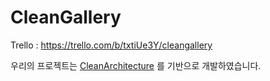 # CleanGallery
Trello : https://trello.com/b/txtiUe3Y/cleangallery

우리의  프로젝트는 [CleanArchitecture][cleancode] 를 기반으로 개발하였습니다.

 [cleancode]: https://github.com/bufferapp/clean-architecture-components-boilerplate